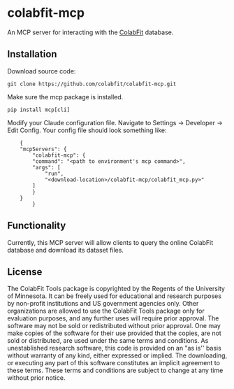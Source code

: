 # colabfit-mcp

An MCP server for interacting with the [ColabFit](https://materials.colabfit.org) database.

## Installation
Download source code:
```
git clone https://github.com/colabfit/colabfit-mcp.git
```
Make sure the mcp package is installed.
```
pip install mcp[cli]
```
Modify your Claude configuration file.
Navigate to Settings &rarr; Developer &rarr; Edit Config.
Your config file should look something like:
```
    {
    "mcpServers": {
        "colabfit-mcp": {
        "command": "<path to environment's mcp command>",
        "args": [
            "run",
            "<download-location>/colabfit-mcp/colabfit_mcp.py>"
        ]
        }
    }
        }
```

## Functionality
Currently, this MCP server will allow clients to query the online ColabFit database and download its dataset files.

## License
The ColabFit Tools package is copyrighted by the Regents of the University of
Minnesota. It can be freely used for educational and research purposes by
non-profit institutions and US government agencies only. Other organizations are
allowed to use the ColabFit Tools package only for evaluation purposes, and any
further uses will require prior approval. The software may not be sold or
redistributed without prior approval. One may make copies of the software for
their use provided that the copies, are not sold or distributed, are used under
the same terms and conditions. As unestablished research software, this code is
provided on an "as is'' basis without warranty of any kind, either expressed or
implied. The downloading, or executing any part of this software constitutes an
implicit agreement to these terms. These terms and conditions are subject to
change at any time without prior notice.

[mcp-name: colabfit-mcp]: # 


